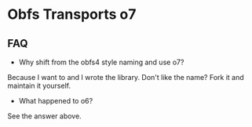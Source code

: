 
# Obfs Transports o7



## FAQ

* Why shift from the obfs4 style naming and use o7? 

Because I want to and I wrote the library. Don't like the name? Fork it and maintain it yourself.

* What happened to o6? 

See the answer above.
